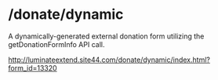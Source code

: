 /donate/dynamic
====================
A dynamically-generated external donation form utilizing the getDonationFormInfo API call.

http://luminateextend.site44.com/donate/dynamic/index.html?form_id=13320
